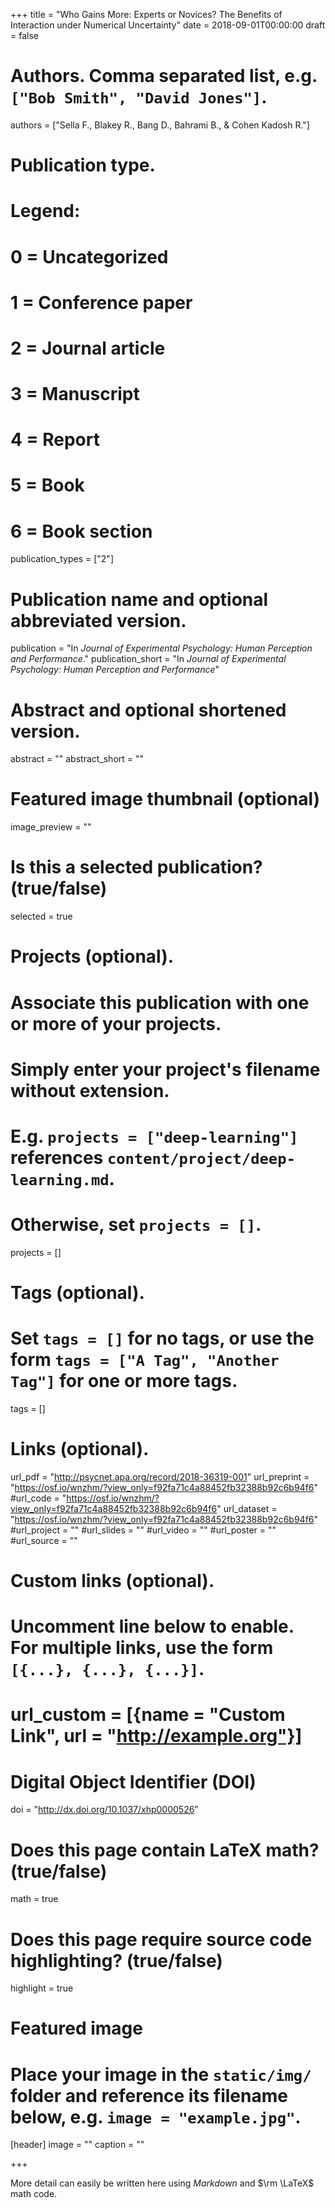 +++
title = "Who Gains More: Experts or Novices? The Benefits of Interaction under Numerical Uncertainty"
date = 2018-09-01T00:00:00
draft = false

# Authors. Comma separated list, e.g. `["Bob Smith", "David Jones"]`.
authors = ["Sella F., Blakey R., Bang D., Bahrami B., & Cohen Kadosh R."]

# Publication type.
# Legend:
# 0 = Uncategorized
# 1 = Conference paper
# 2 = Journal article
# 3 = Manuscript
# 4 = Report
# 5 = Book
# 6 = Book section
publication_types = ["2"]

# Publication name and optional abbreviated version.
publication = "In *Journal of Experimental Psychology: Human Perception and Performance*."
publication_short = "In *Journal of Experimental Psychology: Human Perception and Performance*"

# Abstract and optional shortened version.
abstract = ""
abstract_short = ""

# Featured image thumbnail (optional)
image_preview = ""

# Is this a selected publication? (true/false)
selected = true

# Projects (optional).
#   Associate this publication with one or more of your projects.
#   Simply enter your project's filename without extension.
#   E.g. `projects = ["deep-learning"]` references `content/project/deep-learning.md`.
#   Otherwise, set `projects = []`.
projects = []

# Tags (optional).
#   Set `tags = []` for no tags, or use the form `tags = ["A Tag", "Another Tag"]` for one or more tags.
tags = []

# Links (optional).
url_pdf = "http://psycnet.apa.org/record/2018-36319-001"
url_preprint = "https://osf.io/wnzhm/?view_only=f92fa71c4a88452fb32388b92c6b94f6"
#url_code = "https://osf.io/wnzhm/?view_only=f92fa71c4a88452fb32388b92c6b94f6"
url_dataset = "https://osf.io/wnzhm/?view_only=f92fa71c4a88452fb32388b92c6b94f6"
#url_project = ""
#url_slides = ""
#url_video = ""
#url_poster = ""
#url_source = ""

# Custom links (optional).
#   Uncomment line below to enable. For multiple links, use the form `[{...}, {...}, {...}]`.
# url_custom = [{name = "Custom Link", url = "http://example.org"}]

# Digital Object Identifier (DOI)
doi = "http://dx.doi.org/10.1037/xhp0000526"

# Does this page contain LaTeX math? (true/false)
math = true

# Does this page require source code highlighting? (true/false)
highlight = true

# Featured image
# Place your image in the `static/img/` folder and reference its filename below, e.g. `image = "example.jpg"`.
[header]
image = ""
caption = ""

+++

More detail can easily be written here using *Markdown* and $\rm \LaTeX$ math code.

